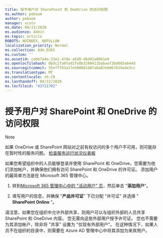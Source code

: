 ```yaml
---
title: 授予用户对 SharePoint 和 OneDrive 的访问权限
ms.author: pebaum
author: pebaum
manager: scotv
ms.date: 04/21/2020
ms.audience: Admin
ms.topic: article
ROBOTS: NOINDEX, NOFOLLOW
localization_priority: Normal
ms.collection: Adm_O365
ms.custom: ''
ms.assetid: cebb7a4a-33e1-474e-a5d0-dbd02a80b1e9
ms.openlocfilehash: 0bdc2fa97ad1fe8b3280411babaaf2bd685a644d
ms.sourcegitcommit: 55eff703a17e500681d8fa6a87eb067019ade3cc
ms.translationtype: MT
ms.contentlocale: zh-CN
ms.lasthandoff: 04/22/2020
ms.locfileid: "43721702"
---
```

# <a name="give-users-access-to-sharepoint-and-onedrive"></a>授予用户对 SharePoint 和 OneDrive 的访问权限

> [!NOTE]
> 如果 OneDrive 或 SharePoint 网站对之前有权访问的多个用户不可用，则可能存在暂时性的服务问题。 [检查服务运行状况仪表板](https://portal.office.com/adminportal/home#/servicehealth)
  
如果您希望组织中的人员能够登录并使用 SharePoint 和 OneDrive，您需要为他们添加帐户，并确保他们拥有访问 SharePoint 和 OneDrive 的许可证。 添加用户的最简单方法是在 Microsoft 365 管理中心。
  
1. 转到[Microsoft 365 管理中心中的 "活动用户" 页](https://portal.office.com/adminportal/home#/users)，然后单击 "**添加用户**"。
    
2. 填写用户的信息，并确保 "**产品许可证**" 下已分配 "许可证" 并选择 " **SharePoint Online** "。 
    
请注意，如果您在组织中允许外部共享，则用户可以与组织外部的人员共享 SharePoint 和 OneDrive 内容。 您无需向这些外部用户授予许可证。 您也不需要为其添加帐户，除非将 "共享" 设置为 "仅现有外部用户"。 在这种情况下，如果人员不在组织的目录中，则需要在 Azure AD 管理中心中将其添加为来宾用户。
  

